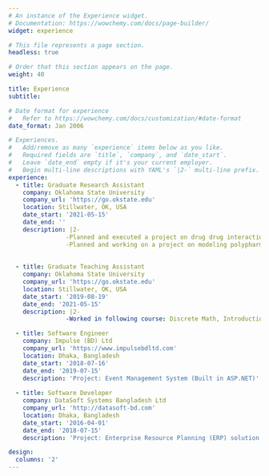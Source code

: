 ```yaml
---
# An instance of the Experience widget.
# Documentation: https://wowchemy.com/docs/page-builder/
widget: experience

# This file represents a page section.
headless: true

# Order that this section appears on the page.
weight: 40

title: Experience
subtitle:

# Date format for experience
#   Refer to https://wowchemy.com/docs/customization/#date-format
date_format: Jan 2006

# Experiences.
#   Add/remove as many `experience` items below as you like.
#   Required fields are `title`, `company`, and `date_start`.
#   Leave `date_end` empty if it's your current employer.
#   Begin multi-line descriptions with YAML's `|2-` multi-line prefix.
experience:
  - title: Graduate Research Assistant
    company: Oklahoma State University
    company_url: 'https://go.okstate.edu'
    location: Stillwater, OK, USA
    date_start: '2021-05-15'
    date_end: ''
    description: |2-
                -Planned and executed a project on drug drug interaction prediction (Accepted in IEEE CIBCB 2021)
                -Planned and working on a project on modeling polypharmacy side effects
    
    
  - title: Graduate Teaching Assistant
    company: Oklahoma State University
    company_url: 'https://go.okstate.edu'
    location: Stillwater, OK, USA
    date_start: '2019-08-19'
    date_end: '2021-05-15'
    description: |2-
                -Worked in following course: Discrete Math, Introduction to DataBase Systems, C/C++ (each class containing more than 50 students)

  - title: Software Engineer
    company: Impulse (BD) Ltd
    company_url: 'https://www.impulsebdltd.com'
    location: Dhaka, Bangladesh
    date_start: '2018-07-16'
    date_end: '2019-07-15'
    description: 'Project: Event Management System (Built in ASP.NET)'
        
  - title: Software Developer
    company: DataSoft Systems Bangladesh Ltd
    company_url: 'http://datasoft-bd.com'
    location: Dhaka, Bangladesh
    date_start: '2016-04-01'
    date_end: '2018-07-15'
    description: 'Project: Enterprise Resource Planning (ERP) solution (Built in ASP.NET Entity framework; Consists of 26 modules)'

design:
  columns: '2'
---
```

